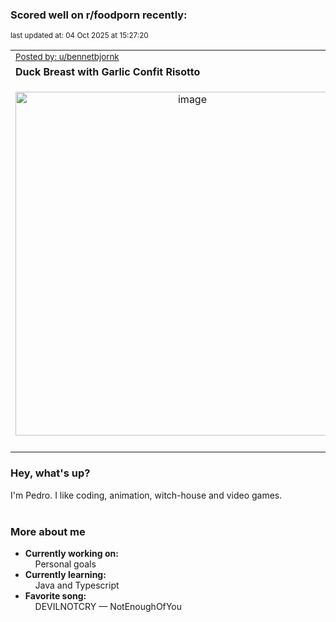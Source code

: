 ### Scored well on r/foodporn recently:

<p align="left"><sub>last updated at: 04 Oct 2025 at 15:27:20</sub></p>

|   |
| --- |
| <sub>[Posted by: u/bennetbjornk][source]</sub> |
| **Duck Breast with Garlic Confit Risotto** | 
|<p align="center"> <img alt="image" src="https://i.redd.it/3mlcby488xrf1.jpeg" width="550" /> </p>|
|   |

### Hey, what's up?

I'm Pedro. I like coding, animation, witch-house and video games.<br><br>

### More about me
- **Currently working on:**  
&nbsp;&nbsp;&nbsp;&nbsp;Personal goals
- **Currently learning:**  
&nbsp;&nbsp;&nbsp;&nbsp;Java and Typescript
- **Favorite song:**  
&nbsp;&nbsp;&nbsp;&nbsp;DEVILNOTCRY — NotEnoughOfYou<br><br>

  



  
  
  
[linkedin]: https://linkedin.com/in/pedro-h-r-gomes-8a487b14a/
[gmail]: mailto:pilique11@gmail.com
[source]: https://reddit.com/r/FoodPorn/comments/1nsqo7f/duck_breast_with_garlic_confit_risotto/
[redditAPI]: https://www.reddit.com/dev/api/